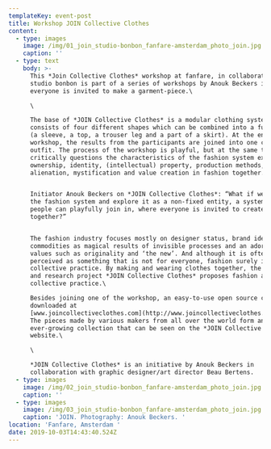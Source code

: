 ```yaml
---
templateKey: event-post
title: Workshop JOIN Collective Clothes
content:
  - type: images
    image: /img/01_join_studio-bonbon_fanfare-amsterdam_photo_join.jpg
    caption: ''
  - type: text
    body: >-
      This *Join Collective Clothes* workshop at fanfare, in collaboration with
      studio bonbon is part of a series of workshops by Anouk Beckers in which
      everyone is invited to make a garment-piece.\

      \

      The base of *JOIN Collective Clothes* is a modular clothing system that
      consists of four different shapes which can be combined into a full outfit
      (a sleeve, a top, a trouser leg and a part of a skirt). At the end of the
      workshop, the results from the participants are joined into one complete
      outfit. The process of the workshop is playful, but at the same time it
      critically questions the characteristics of the fashion system exploring
      ownership, identity, (intellectual) property, production methods,
      alienation, mystification and value creation in fashion together.


      Initiator Anouk Beckers on *JOIN Collective Clothes*: “What if we open up
      the fashion system and explore it as a non-fixed entity, a system where
      people can playfully join in, where everyone is invited to create fashion
      together?”


      The fashion industry focuses mostly on designer status, brand identity,
      commodities as magical results of invisible processes and an adoration of
      values such as originality and ‘the new’. And although it is often
      perceived as something that is not for everyone, fashion surely is a
      collective practice. By making and wearing clothes together, the design
      and research project *JOIN Collective Clothes* proposes fashion as a
      collective practice.\

      Besides joining one of the workshop, an easy-to-use open source can be
      downloaded at
      [www.joincollectiveclothes.com](http://www.joincollectiveclothes.com/)/manual[](http://www.joincollectiveclothes.com/).
      The pieces made by various makers from all over the world form an
      ever-growing collection that can be seen on the *JOIN Collective Clothes*
      website.\

      \

      *JOIN Collective Clothes* is an initiative by Anouk Beckers in
      collaboration with graphic designer/art director Beau Bertens.
  - type: images
    image: /img/02_join_studio-bonbon_fanfare-amsterdam_photo_join.jpg
    caption: ''
  - type: images
    image: /img/03_join_studio-bonbon_fanfare-amsterdam_photo_join.jpg
    caption: 'JOIN. Photography: Anouk Beckers. '
location: 'Fanfare, Amsterdam '
date: 2019-10-03T14:43:40.524Z
---
```

